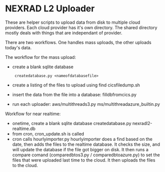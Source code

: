 # NEXRAD L2 Uploader

These are helper scripts to upload data from disk to multiple cloud providers. Each cloud provider has it's own directory. The shared directory mostly deals with things that are independant of provider.  

There are two workflows. One handles mass uploads, the other uploads today's data.

The workflow for the mass upload:
+ create a blank sqlite database

       createdatabase.py <nameofdatabasefile>

+ create a listing of the files to upload using find
  cicsfiledump.sh
+ insert the data from the file into a database:
  filldbfromcics.py <nameofdatabasefile> <nameoftextfile>
+ run each uploader:
  aws/multithreads3.py  <radarpath> <dbname>
  ms/multithreadazure_builtin.py <radarpath> <dbname>

Workflow for near realtime:
 + onetime, create a blank sqlite database
   createdatabase.py nexradl2-realtime.db
 + from cron, cron_update.sh is called 
 + cron calls hourlyimporter.py
   hourlyimporter does a find based on the date, then adds the files to the realtime database. It checks the size, and will update the database if the file got bigger on disk. It then runs a compare comand (comparedbtos3.py / comparedbtoazure.py) to set the files that were uploaded last time to the cloud. It then uploads the files to the cloud. 
